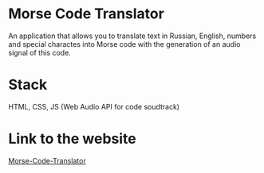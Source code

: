 # Morse Code Translator
An application that allows you to translate text in Russian, English, numbers and special charactes into Morse code with the generation of an audio signal of this code.
# Stack
HTML, CSS, JS (Web Audio API for code soudtrack)
# Link to the website
[Morse-Code-Translator](https://vovashkurletov.github.io/Morse-Code-Translator/)
